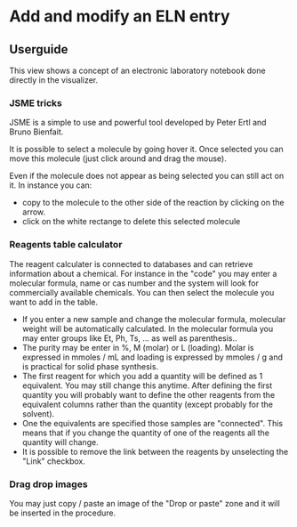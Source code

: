 # Add and modify an ELN entry

## Userguide

This view shows a concept of an electronic laboratory notebook done directly in the visualizer.

### JSME tricks

JSME is a simple to use and powerful tool developed by Peter Ertl and Bruno Bienfait.

It is possible to select a molecule by going hover it. Once selected you can move this molecule \(just click around and drag the mouse\).

Even if the molecule does not appear as being selected you can still act on it. In instance you can:

- copy to the molecule to the other side of the reaction by clicking on the arrow.
- click on the white rectange to delete this selected molecule

### Reagents table calculator

The reagent calculater is connected to databases and can retrieve information about a chemical. For instance in the "code" you may enter a molecular formula, name or cas number and the system will look for commercially available chemicals. You can then select the molecule you want to add in the table.

- If you enter a new sample and change the molecular formula, molecular weight will be automatically calculated. In the molecular formula you may enter groups like Et, Ph, Ts, ... as well as parenthesis..
- The purity may be enter in %, M \(molar\) or L \(loading\). Molar is expressed in mmoles / mL and loading is expressed by mmoles / g and is practical for solid phase synthesis.
- The first reagent for which you add a quantity will be defined as 1 equivalent. You may still change this anytime. After defining the first quantity you will probably want to define the other reagents from the equivalent columns rather than the quantity \(except probably for the solvent\).
- One the equivalents are specified those samples are "connected". This means that if you change the quantity of one of the reagents all the quantity will change.
- It is possible to remove the link between the reagents by unselecting the "Link" checkbox.

### Drag drop images

You may just copy / paste an image of the "Drop or paste" zone and it will be inserted in the procedure.
